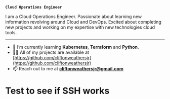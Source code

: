 **`Cloud Operations Engineer`**

I am a Cloud Operations Engineer. Passionate about learning new information revolving around Cloud and DevOps. Excited about completing new projects and working on my expertise with new technologies cloud tools.

---

- 📝 I’m currently learning **Kubernetes**, **Terraform** and **Python**.
- 👨‍💻 All of my projects are available at [https://github.com/cliftonweathersjr](https://github.com/cliftonweathersjr)
- 📫 Reach out to me at **cliftonweathersjr@gmail.com**

# Test to see if SSH works